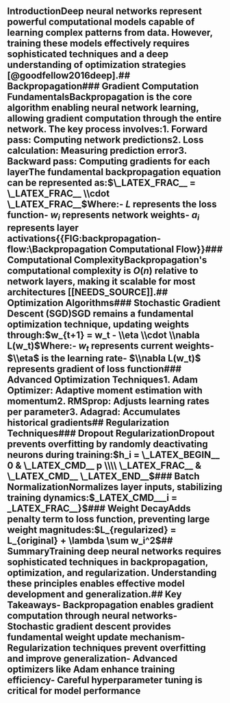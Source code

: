 ## IntroductionDeep neural networks represent powerful computational models capable of learning complex patterns from data. However, training these models effectively requires sophisticated techniques and a deep understanding of optimization strategies [@goodfellow2016deep].## Backpropagation### Gradient Computation FundamentalsBackpropagation is the core algorithm enabling neural network learning, allowing gradient computation through the entire network. The key process involves:1. Forward pass: Computing network predictions2. Loss calculation: Measuring prediction error3. Backward pass: Computing gradients for each layerThe fundamental backpropagation equation can be represented as:$\_LATEX_FRAC__ = \_LATEX_FRAC__ \\cdot \_LATEX_FRAC__$Where:- $L$ represents the loss function- $w_i$ represents network weights- $a_i$ represents layer activations{{FIG:backpropagation-flow:\Backpropagation Computational Flow\}}### Computational ComplexityBackpropagation's computational complexity is $O(n)$ relative to network layers, making it scalable for most architectures [[NEEDS_SOURCE]].## Optimization Algorithms### Stochastic Gradient Descent (SGD)SGD remains a fundamental optimization technique, updating weights through:$w_{t+1} = w_t - \\eta \\cdot \\nabla L(w_t)$Where:- $w_t$ represents current weights- $\\eta$ is the learning rate- $\\nabla L(w_t)$ represents gradient of loss function### Advanced Optimization Techniques1. **Adam Optimizer**: Adaptive moment estimation with momentum2. **RMSprop**: Adjusts learning rates per parameter3. **Adagrad**: Accumulates historical gradients## Regularization Techniques### Dropout RegularizationDropout prevents overfitting by randomly deactivating neurons during training:$h_i = \_LATEX_BEGIN__ 0 & \_LATEX_CMD__ p \\\\ \_LATEX_FRAC__ & \_LATEX_CMD__ \_LATEX_END__$### Batch NormalizationNormalizes layer inputs, stabilizing training dynamics:$\_LATEX_CMD___i = \_LATEX_FRAC__}$### Weight DecayAdds penalty term to loss function, preventing large weight magnitudes:$L_{regularized} = L_{original} + \\lambda \\sum w_i^2$## SummaryTraining deep neural networks requires sophisticated techniques in backpropagation, optimization, and regularization. Understanding these principles enables effective model development and generalization.## Key Takeaways- Backpropagation enables gradient computation through neural networks- Stochastic gradient descent provides fundamental weight update mechanism- Regularization techniques prevent overfitting and improve generalization- Advanced optimizers like Adam enhance training efficiency- Careful hyperparameter tuning is critical for model performance